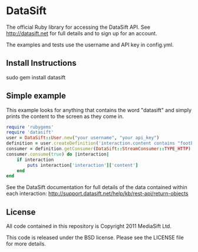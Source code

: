 DataSift
========

The official Ruby library for accessing the DataSift API. See http://datasift.net for full details and to sign up for an account.

The examples and tests use the username and API key in config.yml.

Install Instructions
--------------------

sudo gem install datasift

Simple example
--------------

This example looks for anything that contains the word "datasift" and simply prints the content to the screen as they come in.

```ruby
require 'rubygems'
require 'datasift'
user = DataSift::User.new("your username", "your api_key")
definition = user.createDefinition('interaction.content contains "football"')
consumer = definition.getConsumer(DataSift::StreamConsumer::TYPE_HTTP)
consumer.consume(true) do |interaction|
	if interaction
		puts interaction['interaction']['content']
	end
end
```

See the DataSift documentation for full details of the data contained within each interaction: http://support.datasift.net/help/kb/rest-api/return-objects

License
-------

All code contained in this repository is Copyright 2011 MediaSift Ltd.

This code is released under the BSD license. Please see the LICENSE file for more details.
